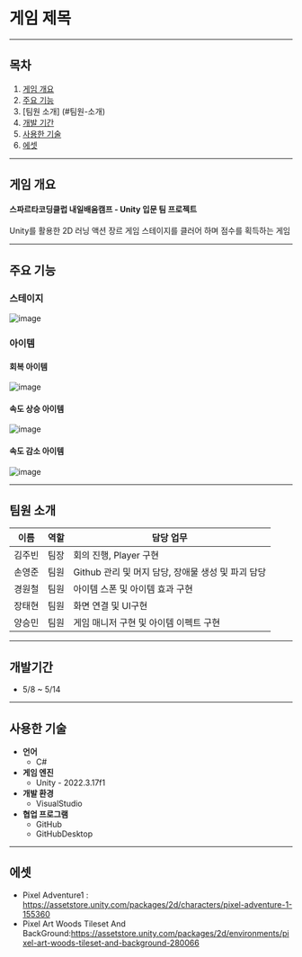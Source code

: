 # 게임 제목
---
## 목차
1. [게임 개요](#게임-개요)
2. [주요 기능](#주요-기능)
3. [팀원 소개] (#팀원-소개)
4. [개발 기간](#개발-기간)
5. [사용한 기술](#사용한-기술)
6. [에셋](#에셋)

---

## 게임 개요
#### 스파르타코딩클럽 내일배움캠프 - Unity 입문 팀 프로젝트

Unity를 활용한 2D 러닝 액션 장르 게임
스테이지를 클러어 하며 점수를 획득하는 게임

---

## 주요 기능
### 스테이지
![image](https://github.com/user-attachments/assets/470e75ea-327f-44a3-ac3d-34c808a8b39d)

### 아이템
#### 회복 아이템
![image](https://github.com/user-attachments/assets/655ea153-c063-4230-8cfc-f2bcbaf38787)
#### 속도 상승 아이템
![image](https://github.com/user-attachments/assets/d27b9f4a-c610-4d24-82c4-5fe54e371b32)
#### 속도 감소 아이템
![image](https://github.com/user-attachments/assets/68437994-6656-4ed0-bfdd-bfe5e168b696)

---

## 팀원 소개

| 이름   | 역할 | 담당 업무                                          |
|--------|------|----------------------------------------------------|
| 김주빈 | 팀장 | 회의 진행, Player 구현                             |
| 손영준 | 팀원 | Github 관리 및 머지 담당, 장애물 생성 및 파괴 담당 |
| 경원철 | 팀원 | 아이템 스폰 및 아이템 효과 구현                    |
| 장태현 | 팀원 | 화면 연결 및 UI구현                                |
| 양승민 | 팀원 | 게임 매니저 구현 및 아이템 이펙트 구현             |

---

## 개발기간
- 5/8 ~ 5/14

---

## 사용한 기술
- **언어**
  - C#
- **게임 엔진**
  - Unity - 2022.3.17f1
- **개발 환경**
  - VisualStudio
- **협업 프로그램**
  - GitHub
  - GitHubDesktop

---

## 에셋
 - Pixel Adventure1 : https://assetstore.unity.com/packages/2d/characters/pixel-adventure-1-155360
 - Pixel Art Woods Tileset And BackGround:https://assetstore.unity.com/packages/2d/environments/pixel-art-woods-tileset-and-background-280066
